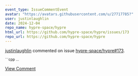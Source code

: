 ```yaml
---
event_type: IssueCommentEvent
avatar: "https://avatars.githubusercontent.com/u/27717785?"
user: justinlaughlin
date: 2024-12-04
repo_name: hypre-space/hypre
html_url: https://github.com/hypre-space/hypre/issues/173
repo_url: https://github.com/hypre-space/hypre
---
```


<a href='https://github.com/justinlaughlin' target='_blank'>justinlaughlin</a> commented on issue <a href='https://github.com/hypre-space/hypre/issues/173' target='_blank'>hypre-space/hypre#173</a>.

<small>```cpp...</small>

<a href='https://github.com/hypre-space/hypre/issues/173' target='_blank'>View Comment</a>